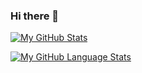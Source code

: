 ### Hi there 👋

[![My GitHub Stats](https://github-readme-stats.vercel.app/api/?username=joseortiz87&count_private=true&theme=tokyonight&showicons=true)]()

[![My GitHub Language Stats](https://github-readme-stats.vercel.app/api/top-langs/?username=joseortiz87&langs_count=5&theme=tokyonight)]()


<!--
**joseortiz87/joseortiz87** is a ✨ _special_ ✨ repository because its `README.md` (this file) appears on your GitHub profile.

Here are some ideas to get you started:

- 🔭 I’m currently working on ...
- 🌱 I’m currently learning ...
- 👯 I’m looking to collaborate on ...
- 🤔 I’m looking for help with ...
- 💬 Ask me about ...
- 📫 How to reach me: ...
- 😄 Pronouns: ...
- ⚡ Fun fact: ...
-->
